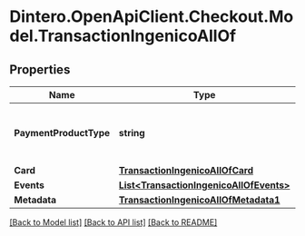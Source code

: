 # Dintero.OpenApiClient.Checkout.Model.TransactionIngenicoAllOf

## Properties

Name | Type | Description | Notes
------------ | ------------- | ------------- | -------------
**PaymentProductType** | **string** | The payment type corresponding to this transaction  | 
**Card** | [**TransactionIngenicoAllOfCard**](TransactionIngenicoAllOfCard.md) |  | [optional] 
**Events** | [**List&lt;TransactionIngenicoAllOfEvents&gt;**](TransactionIngenicoAllOfEvents.md) |  | [optional] 
**Metadata** | [**TransactionIngenicoAllOfMetadata1**](TransactionIngenicoAllOfMetadata1.md) |  | [optional] 

[[Back to Model list]](../README.md#documentation-for-models) [[Back to API list]](../README.md#documentation-for-api-endpoints) [[Back to README]](../README.md)

